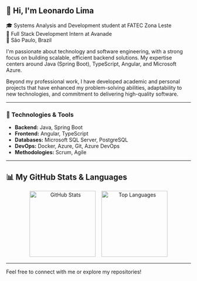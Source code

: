 ## 👋 Hi, I'm Leonardo Lima

🎓 Systems Analysis and Development student at FATEC Zona Leste  
💼 Full Stack Development Intern at Avanade  
📍 São Paulo, Brazil

I'm passionate about technology and software engineering, with a strong focus on building scalable, efficient backend solutions. My expertise centers around Java (Spring Boot), TypeScript, Angular, and Microsoft Azure.

Beyond my professional work, I have developed academic and personal projects that have enhanced my problem-solving abilities, adaptability to new technologies, and commitment to delivering high-quality software.

---

### 🚀 Technologies & Tools

- **Backend:** Java, Spring Boot  
- **Frontend:** Angular, TypeScript  
- **Databases:** Microsoft SQL Server, PostgreSQL  
- **DevOps:** Docker, Azure, Git, Azure DevOps  
- **Methodologies:** Scrum, Agile

---

## 📊 My GitHub Stats & Languages

<p align="center">
  <img src="https://github-readme-stats.vercel.app/api?username=leolimaferreira&show_icons=true&theme=radical" alt="GitHub Stats" height="180">
  &nbsp;&nbsp;
  <img src="https://github-readme-stats.vercel.app/api/top-langs/?username=leolimaferreira&layout=compact&theme=radical" alt="Top Languages" height="180">
</p>

---

Feel free to connect with me or explore my repositories!
